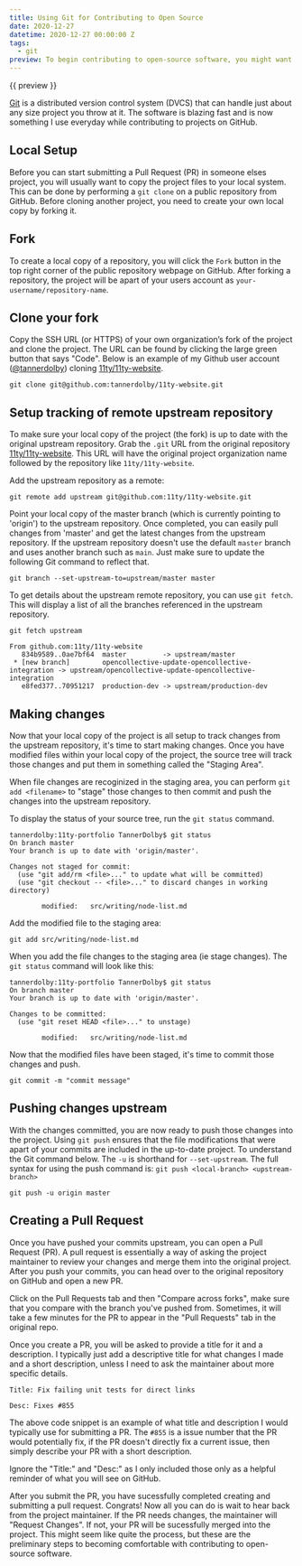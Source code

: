 ```yaml
---
title: Using Git for Contributing to Open Source
date: 2020-12-27
datetime: 2020-12-27 00:00:00 Z
tags: 
  - git
preview: To begin contributing to open-source software, you might want to become familiar with Git. Understanding the workflow of creating your own local copy of a repository and keeping it up to date with the upstream repository is integral to start creating PRs in public projects.
---
```


{{ preview }}

[Git](https://git-scm.com/) is a distributed version control system (DVCS) that can handle just about any size project you throw at it. The software is blazing fast and is now something I use everyday while contributing to projects on GitHub.

<h2 class="post-heading">Local Setup</h2>

Before you can start submitting a Pull Request (PR) in someone elses project, you will usually want to copy the project files to your local system. This can be done by performing a `git clone` on a public repository from GitHub. Before cloning another project, you need to create your own local copy by forking it.

<h2 class="post-heading">Fork</h2>

To create a local copy of a repository, you will click the `Fork` button in the top right corner of the public repository webpage on GitHub. After forking a repository, the project will be apart of your users account as `your-username/repository-name`.

<h2 class="post-heading">Clone your fork</h2>

Copy the SSH URL (or HTTPS) of your own organization’s fork of the project and clone the project. The URL can be found by clicking the large green button that says "Code". Below is an example of my Github user account ([@tannerdolby](https://github.com/tannerdolby)) cloning [11ty/11ty-website](https://github.com/11ty/11ty-website).

```git
git clone git@github.com:tannerdolby/11ty-website.git
```

<h2 class="post-heading">Setup tracking of remote upstream repository</h2>

To make sure your local copy of the project (the fork) is up to date with the original upstream repository. Grab the `.git` URL from the original repository [11ty/11ty-website](https://github.com/11ty/11ty-website). This URL will have the original project organization name followed by the repository like `11ty/11ty-website`.

Add the upstream repository as a remote:

```git
git remote add upstream git@github.com:11ty/11ty-website.git
```

Point your local copy of the master branch (which is currently pointing to 'origin') to the upstream repository. Once completed, you can easily pull changes from 'master' and get the latest changes from the upstream repository. If the upstream repository doesn't use the default `master` branch and uses another branch such as `main`. Just make sure to update the following Git command to reflect that.

```git
git branch --set-upstream-to=upstream/master master
```

To get details about the upstream remote repository, you can use `git fetch`. This will display a list of all the branches referenced in the upstream repository.

```git
git fetch upstream

From github.com:11ty/11ty-website
   834b9589..0ae7bf64  master         -> upstream/master
 * [new branch]        opencollective-update-opencollective-integration -> upstream/opencollective-update-opencollective-integration
   e8fed377..70951217  production-dev -> upstream/production-dev
```

<h2 class="post-heading">Making changes</h2>

Now that your local copy of the project is all setup to track changes from the upstream repository, it's time to start making changes. Once you have modified files within your local copy of the project, the source tree will track those changes and put them in something called the "Staging Area". 

When file changes are recoginized in the staging area, you can perform `git add <filename>` to "stage" those changes to then commit and push the changes into the upstream repository. 

To display the status of your source tree, run the `git status` command.

```git
tannerdolby:11ty-portfolio TannerDolby$ git status
On branch master
Your branch is up to date with 'origin/master'.

Changes not staged for commit:
  (use "git add/rm <file>..." to update what will be committed)
  (use "git checkout -- <file>..." to discard changes in working directory)

        modified:   src/writing/node-list.md
```

Add the modified file to the staging area:

```git
git add src/writing/node-list.md
```

When you add the file changes to the staging area (ie stage changes). The `git status` command will look like this:

```git
tannerdolby:11ty-portfolio TannerDolby$ git status
On branch master
Your branch is up to date with 'origin/master'.

Changes to be committed:
  (use "git reset HEAD <file>..." to unstage)

        modified:   src/writing/node-list.md
```

Now that the modified files have been staged, it's time to commit those changes and push.

```git
git commit -m "commit message"
```

<h2 class="post-heading">Pushing changes upstream</h2>

With the changes committed, you are now ready to push those changes into the project. Using `git push` ensures that the file modifications that were apart of your commits are included in the up-to-date project. To understand the Git command below. The `-u` is shorthand for `--set-upstream`. The full syntax for using the push command is: `git push <local-branch> <upstream-branch>`

```git
git push -u origin master
```

<h2 class="post-heading">Creating a Pull Request</h2>

Once you have pushed your commits upstream, you can open a Pull Request (PR). A pull request is essentially a way of asking the project maintainer to review your changes and merge them into the original project. After you push your commits, you can head over to the original repository on GitHub and open a new PR. 

Click on the Pull Requests tab and then "Compare across forks", make sure that you compare with the branch you've pushed from. Sometimes, it will take a few minutes for the PR to appear in the "Pull Requests" tab in the original repo. 

Once you create a PR, you will be asked to provide a title for it and a description. I typically just add a descriptive title for what changes I made and a short description, unless I need to ask the maintainer about more specific details.

```git
Title: Fix failing unit tests for direct links

Desc: Fixes #855
```

The above code snippet is an example of what title and description I would typically use for submitting a PR. The `#855` is a issue number that the PR would potentially fix, if the PR doesn't directly fix a current issue, then simply describe your PR with a short description. 

Ignore the "Title:" and "Desc:" as I only included those only as a helpful reminder of what you will see on GitHub.

After you submit the PR, you have sucessfully completed creating and submitting a pull request. Congrats! Now all you can do is wait to hear back from the project maintainer. If the PR needs changes, the maintainer will "Request Changes". If not, your PR will be sucessfully merged into the project. This might seem like quite the process, but these are the preliminary steps to becoming comfortable with contributing to open-source software.
